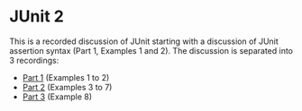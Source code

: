 # JUnit 2

This is a recorded discussion of JUnit starting with a discussion of JUnit
assertion syntax (Part 1, Examples 1 and 2). The discussion is separated into 3
recordings:

  - [Part 1](https://youtu.be/U_XQFn2pSDM) (Examples 1 to 2)
  - [Part 2](https://youtu.be/fZFOz1DrEIc) (Examples 3 to 7)
  - [Part 3](https://youtu.be/bxqd13S9ySs) (Example 8)

